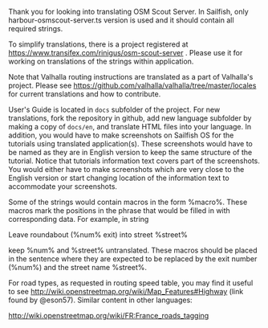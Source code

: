 Thank you for looking into translating OSM Scout Server. In Sailfish,
only harbour-osmscout-server.ts version is used and it should contain
all required strings.

To simplify translations, there is a project registered at
https://www.transifex.com/rinigus/osm-scout-server . Please use it for
working on translations of the strings within application.

Note that Valhalla routing instructions are translated as a part of
Valhalla's project. Please see
https://github.com/valhalla/valhalla/tree/master/locales for current
translations and how to contribute.

User's Guide is located in `docs` subfolder of the project. For new
translations, fork the repository in github, add new language
subfolder by making a copy of `docs/en`, and translate HTML files into
your language. In addition, you would have to make screenshots on
Sailfish OS for the tutorials using translated application(s). These
screenshots would have to be named as they are in English version to
keep the same structure of the tutorial. Notice that tutorials
information text covers part of the screenshots. You would either have
to make screenshots which are very close to the English version or
start changing location of the information text to accommodate your
screenshots.

Some of the strings would contain macros in the form %macro%. These
macros mark the positions in the phrase that would be filled in with
corresponding data. For example, in string

Leave roundabout (%num% exit) into street %street%

keep %num% and %street% untranslated. These macros should be placed in
the sentence where they are expected to be replaced by the exit number
(%num%) and the street name %street%. 

For road types, as requested in routing speed table, you may find it
useful to see http://wiki.openstreetmap.org/wiki/Map_Features#Highway
(link found by @eson57). Similar content in other languages:

http://wiki.openstreetmap.org/wiki/FR:France_roads_tagging

